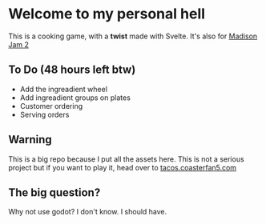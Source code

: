 # Welcome to my personal hell

This is a cooking game, with a **twist** made with Svelte.
It's also for [Madison Jam 2](https://itch.io/jam/madison-jam-2)

## To Do (48 hours left btw)

- Add the ingreadient wheel
- Add ingreadient groups on plates
- Customer ordering
- Serving orders

## Warning

This is a big repo because I put all the assets here. This is not a serious project but if you want to play it, head over to [tacos.coasterfan5.com](https://tacos.coasterfan5.com)

## The big question?

Why not use godot?
I don't know. I should have.
